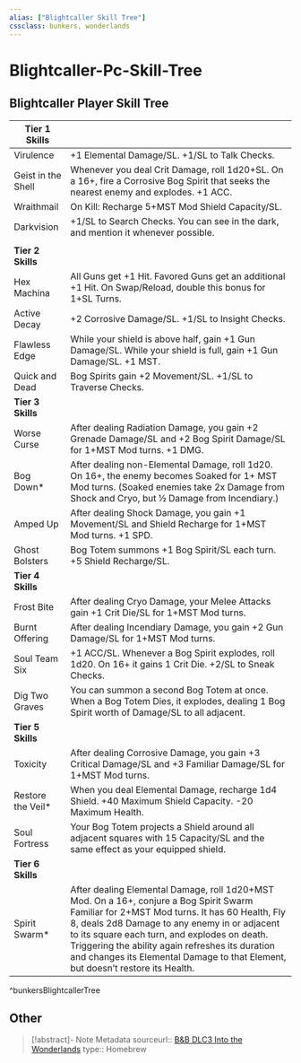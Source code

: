 ```yaml
---
alias: ["Blightcaller Skill Tree"]
cssclass: bunkers, wonderlands
---
```

# Blightcaller-Pc-Skill-Tree
## Blightcaller Player Skill Tree

| __Tier 1 Skills__  |                                                                                                                                                                                                                                                                                                                                                                                    |
| ------------------ | ---------------------------------------------------------------------------------------------------------------------------------------------------------------------------------------------------------------------------------------------------------------------------------------------------------------------------------------------------------------------------------- |
| Virulence          | +1 Elemental Damage/SL. +1/SL to Talk Checks.                                                                                                                                                                                                                                                                                                                                      |
| Geist in the Shell | Whenever you deal Crit Damage, roll 1d20+SL. On a 16+, fire a Corrosive Bog Spirit that seeks the nearest enemy and explodes. +1 ACC.                                                                                                                                                                                                                                              |
| Wraithmail         | On Kill: Recharge 5+MST Mod Shield Capacity/SL.                                                                                                                                                                                                                                                                                                                                    |
| Darkvision         | +1/SL to Search Checks. You can see in the dark, and mention it whenever possible.                                                                                                                                                                                                                                                                                                 |
|                    |                                                                                                                                                                                                                                                                                                                                                                                    |
| __Tier 2 Skills__  |                                                                                                                                                                                                                                                                                                                                                                                    |
| Hex Machina        | All Guns get +1 Hit. Favored Guns get an additional +1 Hit. On Swap/Reload, double this bonus for 1+SL Turns.                                                                                                                                                                                                                                                                      |
| Active Decay       | +2 Corrosive Damage/SL. +1/SL to Insight Checks.                                                                                                                                                                                                                                                                                                                                   |
| Flawless Edge      | While your shield is above half, gain +1 Gun Damage/SL.  While your shield is full, gain +1 Gun Damage/SL. +1 MST.                                                                                                                                                                                                                                                                 |
| Quick and Dead     | Bog Spirits gain +2 Movement/SL. +1/SL to Traverse Checks.                                                                                                                                                                                                                                                                                                                         |
| __Tier 3 Skills__  |                                                                                                                                                                                                                                                                                                                                                                                    |
| Worse Curse        | After dealing Radiation Damage, you gain +2 Grenade Damage/SL and +2 Bog Spirit Damage/SL for 1+MST Mod turns. +1 DMG.                                                                                                                                                                                                                                                             |
| Bog Down\*         | After dealing non-Elemental Damage, roll 1d20. On 16+, the enemy becomes Soaked for 1+ MST Mod turns.  (Soaked enemies take 2x Damage from Shock and Cryo, but ½ Damage from Incendiary.)                                                                                                                                                                                          |
| Amped Up           | After dealing Shock Damage, you gain +1 Movement/SL and Shield Recharge for 1+MST Mod turns. +1 SPD.                                                                                                                                                                                                                                                                               |
| Ghost Bolsters     | Bog Totem summons +1 Bog Spirit/SL each turn. +5 Shield Recharge/SL.                                                                                                                                                                                                                                                                                                               |
| __Tier 4 Skills__  |                                                                                                                                                                                                                                                                                                                                                                                    |
| Frost Bite         | After dealing Cryo Damage, your Melee Attacks gain +1 Crit Die/SL for 1+MST Mod turns.                                                                                                                                                                                                                                                                                             |
| Burnt Offering     | After dealing Incendiary Damage, you gain +2 Gun Damage/SL for 1+MST Mod turns.                                                                                                                                                                                                                                                                                                    |
| Soul Team Six      | +1 ACC/SL. Whenever a Bog Spirit explodes, roll 1d20. On 16+ it gains 1 Crit Die. +2/SL to Sneak Checks.                                                                                                                                                                                                                                                                           |
| Dig Two Graves     | You can summon a second Bog Totem at once. When a Bog Totem Dies, it explodes, dealing 1 Bog Spirit worth of Damage/SL to all adjacent.                                                                                                                                                                                                                                            |
| __Tier 5 Skills__  |                                                                                                                                                                                                                                                                                                                                                                                    |
| Toxicity           | After dealing Corrosive Damage, you gain +3 Critical Damage/SL and +3 Familiar Damage/SL for 1+MST Mod turns.                                                                                                                                                                                                                                                                      |
| Restore the Veil\* | When you deal Elemental Damage, recharge 1d4 Shield.  +40 Maximum Shield Capacity. -20 Maximum Health.                                                                                                                                                                                                                                                                             |
| Soul Fortress      | Your Bog Totem projects a Shield around all adjacent squares with 15 Capacity/SL and the same effect as your equipped shield.                                                                                                                                                                                                                                                      |
| __Tier 6 Skills__  |                                                                                                                                                                                                                                                                                                                                                                                    |
| Spirit Swarm\*     | After dealing Elemental Damage, roll 1d20+MST Mod. On a 16+, conjure a Bog Spirit Swarm Familiar for 2+MST Mod turns. It has 60 Health, Fly 8, deals 2d8 Damage to any enemy in or adjacent to its square each turn, and explodes on death.  Triggering the ability again refreshes its duration and changes its Elemental Damage to that Element, but doesn’t restore its Health. |
^bunkersBlightcallerTree
## Other

> [!abstract]- Note Metadata
> sourceurl:: [B&B DLC3 Into the Wonderlands](https://docs.google.com/document/d/1MLOgrWwcLNTnP9PuXrKiLImy7SUh4hXO8arVUAlmdp0/edit)
> type:: Homebrew